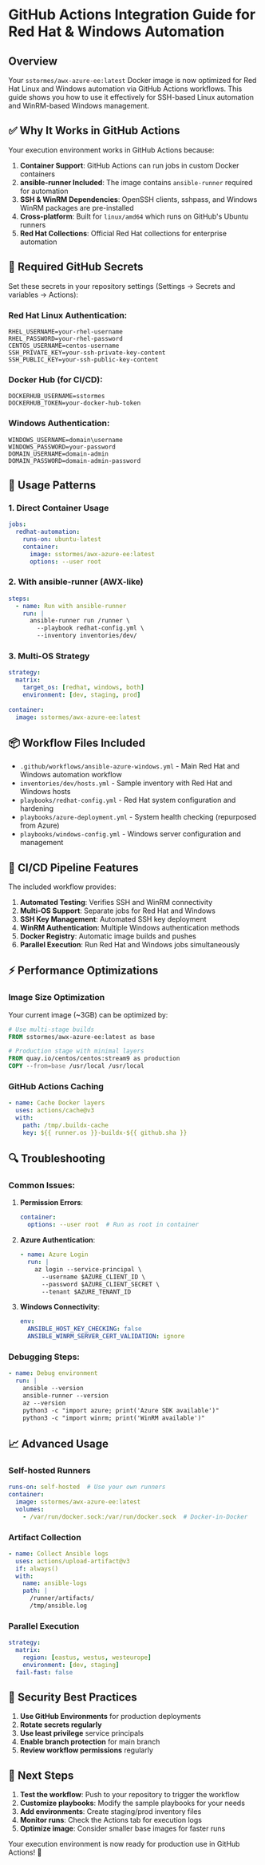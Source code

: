 # GitHub Actions Integration Guide for Red Hat & Windows Automation

## Overview

Your `sstormes/awx-azure-ee:latest` Docker image is now optimized for Red Hat Linux and Windows automation via GitHub Actions workflows. This guide shows you how to use it effectively for SSH-based Linux automation and WinRM-based Windows management.

## ✅ Why It Works in GitHub Actions

Your execution environment works in GitHub Actions because:

1. **Container Support**: GitHub Actions can run jobs in custom Docker containers
2. **ansible-runner Included**: The image contains `ansible-runner` required for automation
3. **SSH & WinRM Dependencies**: OpenSSH clients, sshpass, and Windows WinRM packages are pre-installed
4. **Cross-platform**: Built for `linux/amd64` which runs on GitHub's Ubuntu runners
5. **Red Hat Collections**: Official Red Hat collections for enterprise automation

## 🔧 Required GitHub Secrets

Set these secrets in your repository settings (Settings → Secrets and variables → Actions):

### Red Hat Linux Authentication:
```
RHEL_USERNAME=your-rhel-username
RHEL_PASSWORD=your-rhel-password  
CENTOS_USERNAME=centos-username
SSH_PRIVATE_KEY=your-ssh-private-key-content
SSH_PUBLIC_KEY=your-ssh-public-key-content
```

### Docker Hub (for CI/CD):
```
DOCKERHUB_USERNAME=sstormes
DOCKERHUB_TOKEN=your-docker-hub-token
```

### Windows Authentication:
```
WINDOWS_USERNAME=domain\username
WINDOWS_PASSWORD=your-password
DOMAIN_USERNAME=domain-admin
DOMAIN_PASSWORD=domain-admin-password
```

## 🚀 Usage Patterns

### 1. Direct Container Usage
```yaml
jobs:
  redhat-automation:
    runs-on: ubuntu-latest
    container:
      image: sstormes/awx-azure-ee:latest
      options: --user root
```

### 2. With ansible-runner (AWX-like)
```yaml
steps:
  - name: Run with ansible-runner
    run: |
      ansible-runner run /runner \
        --playbook redhat-config.yml \
        --inventory inventories/dev/
```

### 3. Multi-OS Strategy
```yaml
strategy:
  matrix:
    target_os: [redhat, windows, both]
    environment: [dev, staging, prod]
    
container:
  image: sstormes/awx-azure-ee:latest
```

## 📦 Workflow Files Included

- `.github/workflows/ansible-azure-windows.yml` - Main Red Hat and Windows automation workflow
- `inventories/dev/hosts.yml` - Sample inventory with Red Hat and Windows hosts
- `playbooks/redhat-config.yml` - Red Hat system configuration and hardening
- `playbooks/azure-deployment.yml` - System health checking (repurposed from Azure)
- `playbooks/windows-config.yml` - Windows server configuration and management

## 🔄 CI/CD Pipeline Features

The included workflow provides:

1. **Automated Testing**: Verifies SSH and WinRM connectivity
2. **Multi-OS Support**: Separate jobs for Red Hat and Windows
3. **SSH Key Management**: Automated SSH key deployment
4. **WinRM Authentication**: Multiple Windows authentication methods
5. **Docker Registry**: Automatic image builds and pushes
6. **Parallel Execution**: Run Red Hat and Windows jobs simultaneously

## ⚡ Performance Optimizations

### Image Size Optimization
Your current image (~3GB) can be optimized by:
```dockerfile
# Use multi-stage builds
FROM sstormes/awx-azure-ee:latest as base

# Production stage with minimal layers
FROM quay.io/centos/centos:stream9 as production
COPY --from=base /usr/local /usr/local
```

### GitHub Actions Caching
```yaml
- name: Cache Docker layers
  uses: actions/cache@v3
  with:
    path: /tmp/.buildx-cache
    key: ${{ runner.os }}-buildx-${{ github.sha }}
```

## 🔍 Troubleshooting

### Common Issues:

1. **Permission Errors**:
   ```yaml
   container:
     options: --user root  # Run as root in container
   ```

2. **Azure Authentication**:
   ```yaml
   - name: Azure Login
     run: |
       az login --service-principal \
         --username $AZURE_CLIENT_ID \
         --password $AZURE_CLIENT_SECRET \
         --tenant $AZURE_TENANT_ID
   ```

3. **Windows Connectivity**:
   ```yaml
   env:
     ANSIBLE_HOST_KEY_CHECKING: false
     ANSIBLE_WINRM_SERVER_CERT_VALIDATION: ignore
   ```

### Debugging Steps:
```yaml
- name: Debug environment
  run: |
    ansible --version
    ansible-runner --version
    az --version
    python3 -c "import azure; print('Azure SDK available')"
    python3 -c "import winrm; print('WinRM available')"
```

## 📈 Advanced Usage

### Self-hosted Runners
```yaml
runs-on: self-hosted  # Use your own runners
container:
  image: sstormes/awx-azure-ee:latest
  volumes:
    - /var/run/docker.sock:/var/run/docker.sock  # Docker-in-Docker
```

### Artifact Collection
```yaml
- name: Collect Ansible logs
  uses: actions/upload-artifact@v3
  if: always()
  with:
    name: ansible-logs
    path: |
      /runner/artifacts/
      /tmp/ansible.log
```

### Parallel Execution
```yaml
strategy:
  matrix:
    region: [eastus, westus, westeurope]
    environment: [dev, staging]
  fail-fast: false
```

## 🔐 Security Best Practices

1. **Use GitHub Environments** for production deployments
2. **Rotate secrets regularly** 
3. **Use least privilege** service principals
4. **Enable branch protection** for main branch
5. **Review workflow permissions** regularly

## 🎯 Next Steps

1. **Test the workflow**: Push to your repository to trigger the workflow
2. **Customize playbooks**: Modify the sample playbooks for your needs
3. **Add environments**: Create staging/prod inventory files
4. **Monitor runs**: Check the Actions tab for execution logs
5. **Optimize image**: Consider smaller base images for faster runs

Your execution environment is now ready for production use in GitHub Actions! 🚀
